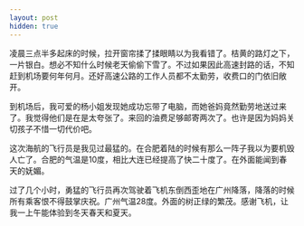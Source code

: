 ```yaml
---
layout: post
hidden: true
---
```

凌晨三点半多起床的时候，拉开窗帘揉了揉眼睛以为我看错了。桔黄的路灯之下，一片银白。想必不知什么时候老天偷偷下雪了。不过如果因此高速封路的话，不知赶到机场要何年何月。还好高速公路的工作人员都不太勤劳，收费口的门依旧敞开。

到机场后，我可爱的杨小姐发现她成功忘带了电脑，而她爸妈竟然勤劳地送过来了。我觉得他们是在是太夸张了。来回的油费足够邮寄两次了。也许是因为妈妈关切孩子不惜一切代价吧。

这次海航的飞行员是我见过最猛的。在合肥着陆的时候有那么一阵子我以为要机毁人亡了。合肥的气温是10度，相比大连已经提高了快二十度了。在外面能闻到春天的妩媚。

过了几个小时，勇猛的飞行员再次驾驶着飞机东倒西歪地在广州降落，降落的时候所有乘客恨不得鼓掌庆祝。广州气温28度。外面的树正绿的繁茂。感谢飞机，让我一上午能体验到冬天春天和夏天。